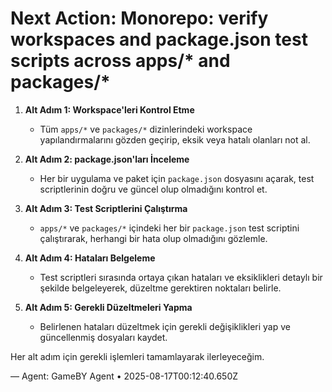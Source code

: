 # Next Action: Monorepo: verify workspaces and package.json test scripts across apps/* and packages/*

1. **Alt Adım 1: Workspace'leri Kontrol Etme**
   - Tüm `apps/*` ve `packages/*` dizinlerindeki workspace yapılandırmalarını gözden geçirip, eksik veya hatalı olanları not al.

2. **Alt Adım 2: package.json'ları İnceleme**
   - Her bir uygulama ve paket için `package.json` dosyasını açarak, test scriptlerinin doğru ve güncel olup olmadığını kontrol et.

3. **Alt Adım 3: Test Scriptlerini Çalıştırma**
   - `apps/*` ve `packages/*` içindeki her bir `package.json` test scriptini çalıştırarak, herhangi bir hata olup olmadığını gözlemle.

4. **Alt Adım 4: Hataları Belgeleme**
   - Test scriptleri sırasında ortaya çıkan hataları ve eksiklikleri detaylı bir şekilde belgeleyerek, düzeltme gerektiren noktaları belirle.

5. **Alt Adım 5: Gerekli Düzeltmeleri Yapma**
   - Belirlenen hataları düzeltmek için gerekli değişiklikleri yap ve güncellenmiş dosyaları kaydet. 

Her alt adım için gerekli işlemleri tamamlayarak ilerleyeceğim.

— Agent: GameBY Agent • 2025-08-17T00:12:40.650Z
